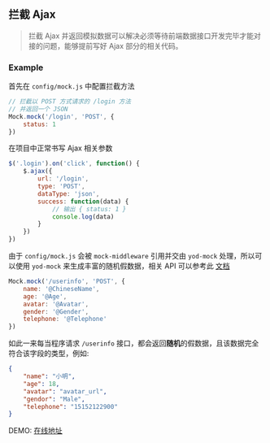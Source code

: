 ## 拦截 Ajax

> 拦截 Ajax 并返回模拟数据可以解决必须等待前端数据接口开发完毕才能对接的问题，能够提前写好 Ajax 部分的相关代码。

### Example

首先在 `config/mock.js` 中配置拦截方法

```javascript
// 拦截以 POST 方式请求的 /login 方法
// 并返回一个 JSON
Mock.mock('/login', 'POST', {
    status: 1
})
```

在项目中正常书写 Ajax 相关参数

```javascript
$('.login').on('click', function() {
    $.ajax({
        url: '/login',
        type: 'POST',
        dataType: 'json',
        success: function(data) {
            // 输出 { status: 1 }
            console.log(data)
        }
    })
})
```

由于 `config/mock.js` 会被 `mock-middleware` 引用并交由 `yod-mock` 处理，所以可以使用 `yod-mock` 来生成丰富的随机假数据，相关 API 可以参考此 [文档](https://github.com/qiu8310/yod-mock)

```javascript
Mock.mock('/userinfo', 'POST', {
    name: '@ChineseName',
    age: '@Age',
    avatar: '@Avatar',
    gender: '@Gender',
    telephone: '@Telephone'
})
```

如此一来每当程序请求 `/userinfo` 接口，都会返回**随机**的假数据，且该数据完全符合该字段的类型，例如:

```json
{
    "name": "小明",
    "age": 18,
    "avatar": "avatar_url",
    "gendor": "Male",
    "telephone": "15152122900"
}
```

DEMO: [在线地址](http://qiu8310.github.io/yod-mock/)
